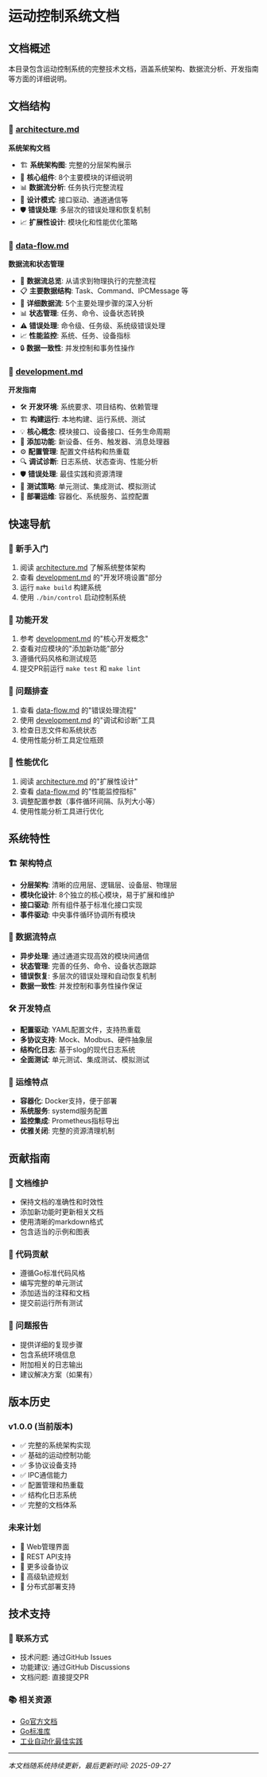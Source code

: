 # 运动控制系统文档

## 文档概述

本目录包含运动控制系统的完整技术文档，涵盖系统架构、数据流分析、开发指南等方面的详细说明。

## 文档结构

### 📁 [architecture.md](./architecture.md)
**系统架构文档**

- 🏗️ **系统架构图**: 完整的分层架构展示
- 🔧 **核心组件**: 8个主要模块的详细说明
- 📊 **数据流分析**: 任务执行完整流程
- 🎨 **设计模式**: 接口驱动、通道通信等
- 🛡️ **错误处理**: 多层次的错误处理和恢复机制
- 📈 **扩展性设计**: 模块化和性能优化策略

### 📁 [data-flow.md](./data-flow.md)
**数据流和状态管理**

- 🔄 **数据流总览**: 从请求到物理执行的完整流程
- 📋 **主要数据结构**: Task、Command、IPCMessage 等
- 🚀 **详细数据流**: 5个主要处理步骤的深入分析
- 📊 **状态管理**: 任务、命令、设备状态转换
- ⚠️ **错误处理**: 命令级、任务级、系统级错误处理
- 📈 **性能监控**: 系统、任务、设备指标
- 🔒 **数据一致性**: 并发控制和事务性操作

### 📁 [development.md](./development.md)
**开发指南**

- 🛠️ **开发环境**: 系统要求、项目结构、依赖管理
- 🏗️ **构建运行**: 本地构建、运行系统、测试
- 💡 **核心概念**: 模块接口、设备接口、任务生命周期
- 🚀 **添加功能**: 新设备、任务、触发器、消息处理器
- ⚙️ **配置管理**: 配置文件结构和热重载
- 🔍 **调试诊断**: 日志系统、状态查询、性能分析
- 🛡️ **错误处理**: 最佳实践和资源清理
- 🧪 **测试策略**: 单元测试、集成测试、模拟测试
- 🚢 **部署运维**: 容器化、系统服务、监控配置

## 快速导航

### 🎯 新手入门
1. 阅读 [architecture.md](./architecture.md) 了解系统整体架构
2. 查看 [development.md](./development.md) 的"开发环境设置"部分
3. 运行 `make build` 构建系统
4. 使用 `./bin/control` 启动控制系统

### 🔧 功能开发
1. 参考 [development.md](./development.md) 的"核心开发概念"
2. 查看对应模块的"添加新功能"部分
3. 遵循代码风格和测试规范
4. 提交PR前运行 `make test` 和 `make lint`

### 🐛 问题排查
1. 查看 [data-flow.md](./data-flow.md) 的"错误处理流程"
2. 使用 [development.md](./development.md) 的"调试和诊断"工具
3. 检查日志文件和系统状态
4. 使用性能分析工具定位瓶颈

### 🚀 性能优化
1. 阅读 [architecture.md](./architecture.md) 的"扩展性设计"
2. 查看 [data-flow.md](./data-flow.md) 的"性能监控指标"
3. 调整配置参数（事件循环间隔、队列大小等）
4. 使用性能分析工具进行优化

## 系统特性

### 🏗️ 架构特点
- **分层架构**: 清晰的应用层、逻辑层、设备层、物理层
- **模块化设计**: 8个独立的核心模块，易于扩展和维护
- **接口驱动**: 所有组件基于标准化接口实现
- **事件驱动**: 中央事件循环协调所有模块

### 🔄 数据流特点
- **异步处理**: 通过通道实现高效的模块间通信
- **状态管理**: 完善的任务、命令、设备状态跟踪
- **错误恢复**: 多层次的错误处理和自动恢复机制
- **数据一致性**: 并发控制和事务性操作保证

### 🛠️ 开发特点
- **配置驱动**: YAML配置文件，支持热重载
- **多协议支持**: Mock、Modbus、硬件抽象层
- **结构化日志**: 基于slog的现代日志系统
- **全面测试**: 单元测试、集成测试、模拟测试

### 🚀 运维特点
- **容器化**: Docker支持，便于部署
- **系统服务**: systemd服务配置
- **监控集成**: Prometheus指标导出
- **优雅关闭**: 完整的资源清理机制

## 贡献指南

### 📝 文档维护
- 保持文档的准确性和时效性
- 添加新功能时更新相关文档
- 使用清晰的markdown格式
- 包含适当的示例和图表

### 🔧 代码贡献
- 遵循Go标准代码风格
- 编写完整的单元测试
- 添加适当的注释和文档
- 提交前运行所有测试

### 🐛 问题报告
- 提供详细的复现步骤
- 包含系统环境信息
- 附加相关的日志输出
- 建议解决方案（如果有）

## 版本历史

### v1.0.0 (当前版本)
- ✅ 完整的系统架构实现
- ✅ 基础的运动控制功能
- ✅ 多协议设备支持
- ✅ IPC通信能力
- ✅ 配置管理和热重载
- ✅ 结构化日志系统
- ✅ 完整的文档体系

### 未来计划
- 🔄 Web管理界面
- 🔄 REST API支持
- 🔄 更多设备协议
- 🔄 高级轨迹规划
- 🔄 分布式部署支持

## 技术支持

### 📧 联系方式
- 技术问题: 通过GitHub Issues
- 功能建议: 通过GitHub Discussions
- 文档问题: 直接提交PR

### 📚 相关资源
- [Go官方文档](https://golang.org/doc/)
- [Go标准库](https://pkg.go.dev/std)
- [工业自动化最佳实践](https://www.iso.org/committee/539028.html)

---

*本文档随系统持续更新，最后更新时间: 2025-09-27*